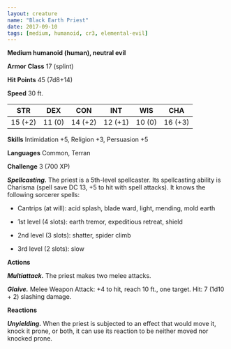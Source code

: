 ```yaml
---
layout: creature
name: "Black Earth Priest"
date: 2017-09-10
tags: [medium, humanoid, cr3, elemental-evil]
---
```


**Medium humanoid (human), neutral evil**

**Armor Class** 17 (splint)

**Hit Points** 45 (7d8+14)

**Speed** 30 ft.

|   STR   |   DEX   |   CON   |   INT   |   WIS   |   CHA   |
|:-----:|:-----:|:-----:|:-----:|:-----:|:-----:|
| 15 (+2) | 11 (0) | 14 (+2) | 12 (+1) | 10 (0) | 16 (+3) |

**Skills** Intimidation +5, Religion +3, Persuasion +5

**Languages** Common, Terran

**Challenge** 3 (700 XP)

***Spellcasting.*** The priest is a 5th-level spellcaster. Its spellcasting ability is Charisma (spell save DC 13, +5 to hit with spell attacks). It knows the following sorcerer spells: 

* Cantrips (at will): acid splash, blade ward, light, mending, mold earth

* 1st level (4 slots): earth tremor, expeditious retreat, shield

* 2nd level (3 slots): shatter, spider climb

* 3rd level (2 slots): slow

**Actions**

***Multiattack.*** The priest makes two melee attacks.

***Glaive.*** Melee Weapon Attack: +4 to hit, reach 10 ft., one target. Hit: 7 (1d10 + 2) slashing damage.

**Reactions**

***Unyielding.*** When the priest is subjected to an effect that would move it, knock it prone, or both, it can use its reaction to be neither moved nor knocked prone.

